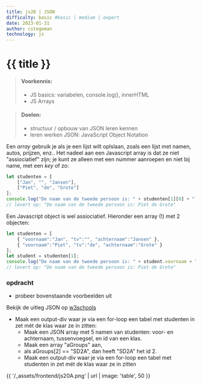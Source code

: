 ```yaml
---
title: js20 | JSON
difficulty: basic #basic | medium | expert
date: 2023-01-31
author: cstegeman
technology: js
---
```


# {{ title }}

> #### Voorkennis:  
> * JS basics: variabelen, console.log(), innerHTML
> * JS Arrays

> #### Doelen:  
> * structuur / opbouw van JSON leren kennen
> * leren werken JSON: JavaScript Object Notation

Een <i>array</i> gebruik je als je een lijst wilt oplslaan, zoals een lijst met namen, autos, prijzen, enz..
Het nadeel aan een Javascript array is dat ze niet "assiociatief" zijn; je kunt ze alleen met een nummer aanroepen
en niet bij name, met een <i>key</i> of zo:<br>
```javascript
let studenten = [
    ["Jan", "", "Jansen"],
    ["Piet", "de", "Grote"]
];
console.log("De naam van de tweede persoon is: " + studenten[1][0] + " "+ studenten[1][1] + " "+ studenten[1][2]);
// levert op: "De naam van de tweede persoon is: Piet de Grote"
```
Een Javascript object is wel assiociatief. Hieronder een array (!) met 2 objecten:
```javascript
let studenten = [
    { "voornaam":"Jan", "tv":"", "achternaam":"Jansen" },
    { "voornaam":"Piet", "tv":"de", "achternaam":"Grote" }
];
let student = studenten[1];
console.log("De naam van de tweede persoon is: " + student.voornaam + " "+ student.tv + " "+ student.achternaam);
// levert op: "De naam van de tweede persoon is: Piet de Grote"
```

### opdracht
* probeer bovenstaande voorbeelden uit

Bekijk de uitleg  JSON op [w3schools](https://www.w3schools.com/js/js_json.asp)<br>

* Maak een output-div waar je via een for-loop een tabel met studenten in zet m&eacute;t de klas waar ze in zitten:
    * Maak een JSON array met 5 namen van studenten: voor- en achternaam, tussenvoegsel, en id van een klas. 
    * Maak een array "aGroups" aan,
    * als aGroups[2] == "SD2A", dan heeft "SD2A" het id 2.
    * Maak een output-div waar je via een for-loop een tabel met studenten in zet m&eacute;t de klas waar ze in zitten

{{ '/_assets/frontend/js20A.png' | url | image: 'table', 50 }}

